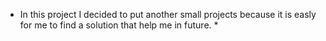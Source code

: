 * In this project I decided to put another small projects because  it is easly for me to find a solution that help me in future. *
